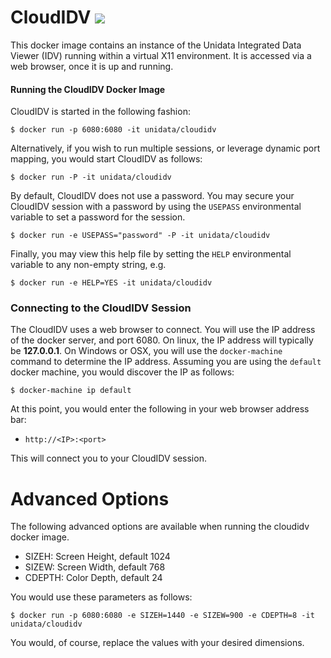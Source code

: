 
# CloudIDV <IMG SRC="https://travis-ci.org/Unidata/cloudidv.svg?branch=master"/>

This docker image contains an instance of the Unidata Integrated Data Viewer (IDV) running within a virtual X11 environment.  It is accessed via a web browser, once it is up and running.

#### Running the CloudIDV Docker Image

CloudIDV is started in the following fashion:

    $ docker run -p 6080:6080 -it unidata/cloudidv

Alternatively, if you wish to run multiple sessions, or leverage dynamic port mapping, you would start CloudIDV as follows:

    $ docker run -P -it unidata/cloudidv

By default, CloudIDV does not use a password. You may secure your CloudIDV session with a password by using the `USEPASS` environmental variable to set a password for the session.  

    $ docker run -e USEPASS="password" -P -it unidata/cloudidv

Finally, you may view this help file by setting the `HELP` environmental variable to any non-empty string, e.g.

    $ docker run -e HELP=YES -it unidata/cloudidv


### Connecting to the CloudIDV Session

The CloudIDV uses a web browser to connect.  You will use the IP address of the docker server, and port 6080.  On linux, the IP address will typically be **127.0.0.1**.  On Windows or OSX, you will use the `docker-machine` command to determine the IP address.  Assuming you are using the `default` docker machine, you would discover the IP as follows:

    $ docker-machine ip default

At this point, you would enter the following in your web browser address bar:

* `http://<IP>:<port>`

This will connect you to your CloudIDV session.

# Advanced Options

The following advanced options are available when running the cloudidv docker image.  

* SIZEH: Screen Height, default 1024
* SIZEW: Screen Width, default 768
* CDEPTH: Color Depth, default 24

You would use these parameters as follows:

    $ docker run -p 6080:6080 -e SIZEH=1440 -e SIZEW=900 -e CDEPTH=8 -it unidata/cloudidv

You would, of course, replace the values with your desired dimensions.
